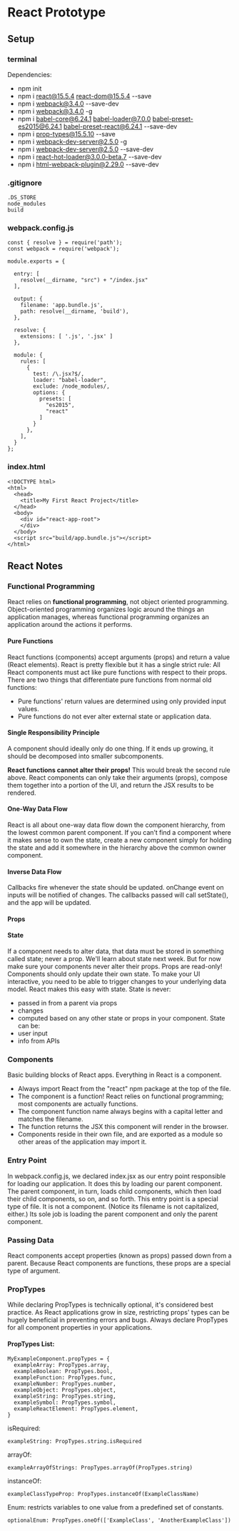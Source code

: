 # React Prototype
## Setup
### terminal
Dependencies:
* npm init  
* npm i react@15.5.4 react-dom@15.5.4 --save  
* npm i webpack@3.4.0 --save-dev  
* npm i webpack@3.4.0 -g  
* npm i babel-core@6.24.1 babel-loader@7.0.0 babel-preset-es2015@6.24.1 babel-preset-react@6.24.1 --save-dev
* npm i prop-types@15.5.10 --save
* npm i webpack-dev-server@2.5.0 -g
* npm i webpack-dev-server@2.5.0 --save-dev
* npm i react-hot-loader@3.0.0-beta.7 --save-dev
* npm i html-webpack-plugin@2.29.0 --save-dev

### .gitignore
```
.DS_STORE  
node_modules  
build
```

### webpack.config.js
```
const { resolve } = require('path');
const webpack = require('webpack');

module.exports = {

  entry: [
    resolve(__dirname, "src") + "/index.jsx"
  ],

  output: {
    filename: 'app.bundle.js',
    path: resolve(__dirname, 'build'),
  },

  resolve: {
    extensions: [ '.js', '.jsx' ]
  },

  module: {
    rules: [
      {
        test: /\.jsx?$/,
        loader: "babel-loader",
        exclude: /node_modules/,
        options: {
          presets: [
            "es2015",
            "react"
          ]
        }
      },
    ],
  }
};
```
### index.html
```
<!DOCTYPE html>
<html>
  <head>
    <title>My First React Project</title>
  </head>
  <body>
    <div id="react-app-root">
    </div>
  </body>
  <script src="build/app.bundle.js"></script>
</html>
```
## React Notes
### Functional Programming
React relies on __functional programming__, not object oriented programming.
Object-oriented programming organizes logic around the things an application manages, whereas functional programming organizes an application around the actions it performs.

#### Pure Functions
React functions (components) accept arguments (props) and return a value (React elements). React is pretty flexible but it has a single strict rule: All React components must act like pure functions with respect to their props. There are two things that differentiate pure functions from normal old functions:
* Pure functions' return values are determined using only provided input values.
* Pure functions do not ever alter external state or application data.

#### Single Responsibility Principle
A component should ideally only do one thing. If it ends up growing, it should be decomposed into smaller subcomponents.

__React functions cannot alter their props!__ This would break the second rule above. React components can only take their arguments (props), compose them together into a portion of the UI, and return the JSX results to be rendered.

#### One-Way Data Flow
React is all about one-way data flow down the component hierarchy, from the lowest common parent component. If you can’t find a component where it makes sense to own the state, create a new component simply for holding the state and add it somewhere in the hierarchy above the common owner component.

#### Inverse Data Flow
Callbacks fire whenever the state should be updated. onChange event on inputs will be notified of changes. The callbacks passed will call setState(), and the app will be updated.

#### Props


#### State
If a component needs to alter data, that data must be stored in something called state; never a prop. We'll learn about state next week. But for now make sure your components never alter their props. Props are read-only! Components should only update their own state. To make your UI interactive, you need to be able to trigger changes to your underlying data model. React makes this easy with state.
State is never:
* passed in from a parent via props
* changes
* computed based on any other state or props in your component.
State can be:
* user input
* info from APIs


### Components
Basic building blocks of React apps. Everything in React is a component.
* Always import React from the "react" npm package at the top of the file.
* The component is a function! React relies on functional programming; most components are actually functions.
* The component function name always begins with a capital letter and matches the filename.
* The function returns the JSX this component will render in the browser.
* Components reside in their own file, and are exported as a module so other areas of the application may import it.

### Entry Point
In webpack.config.js, we declared index.jsx as our entry point responsible for loading our application. It does this by loading our parent component. The parent component, in turn, loads child components, which then load their child components, so on, and so forth. This entry point is a special type of file. It is not a component. (Notice its filename is not capitalized, either.) Its sole job is loading the parent component and only the parent component.

### Passing Data
React components accept properties (known as props) passed down from a parent. Because React components are functions, these props are a special type of argument.

### PropTypes
While declaring PropTypes is technically optional, it's considered best practice. As React applications grow in size, restricting props' types can be hugely beneficial in preventing errors and bugs. Always declare PropTypes for all component properties in your applications.

#### PropTypes List:
```
MyExampleComponent.propTypes = {
  exampleArray: PropTypes.array,
  exampleBoolean: PropTypes.bool,
  exampleFunction: PropTypes.func,
  exampleNumber: PropTypes.number,
  exampleObject: PropTypes.object,
  exampleString: PropTypes.string,
  exampleSymbol: PropTypes.symbol,
  exampleReactElement: PropTypes.element,
}
```
isRequired:
```
exampleString: PropTypes.string.isRequired
```
arrayOf:
```
exampleArrayOfStrings: PropTypes.arrayOf(PropTypes.string)
```
instanceOf:
```
exampleClassTypeProp: PropTypes.instanceOf(ExampleClassName)
```
Enum: restricts variables to one value from a predefined set of constants.
```
optionalEnum: PropTypes.oneOf(['ExampleClass', 'AnotherExampleClass'])
```
